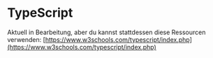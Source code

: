 # TypeScript

Aktuell in Bearbeitung, aber du kannst stattdessen diese Ressourcen verwenden: [https://www.w3schools.com/typescript/index.php](https://www.w3schools.com/typescript/index.php)